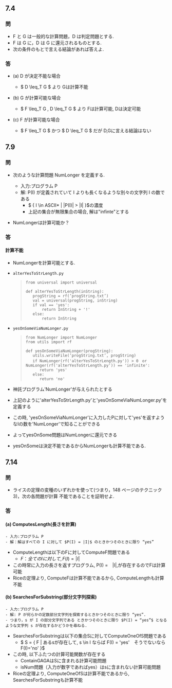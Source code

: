 ## 7.4

### 問
- F と G は一般的な計算問題，D は判定問題とする.
- F は G に，D は G に還元されるものとする.
- 次の条件のもとで言える結論があれば答えよ.

### 答
- (a) D が決定不能な場合
    - $ D \leq_T G $ より Gは計算不能

- (b) G が計算可能な場合
    - $ F \leq_T G $,$ D \leq_T G $ より Fは計算可能, Dは決定可能

- (c) F が計算可能な場合
    - $ F \leq_T G $ かつ $ D \leq_T G $ だが D,Gに言える結論はない

## 7.9
### 問
- 次のような計算問題 NumLonger を定義する.
    - 入力:プログラム P
    - 解: P(I) が定義されていて I よりも長くなるような別々の文字列 I の数である
        - $ \{ I \in ASCII* | |P(I)| > |I| \}$の濃度
        - 上記の集合が無限集合の場合, 解は"infinte"とする
    
- NumLongerは計算可能か？

### 答
#### 計算不能

- NumLongerを計算可能とする.
- `alterYesToStrLength.py`
    >```
    >from universal import universal
    >
    >def alterYesToStrLength(inString):
    >    progString = rf(’progString.txt’)
    >    val = universal(progString, inString)
    >    if val == 'yes':
    >        return InString + '!'
    >    else:
    >        return InString
    >```
 - `yesOnSomeViaNumLonger.py`
    >```
    >from NumLonger import NumLonger
    >from utils import rf
    >
    >def yesOnSomeViaNumLonger(progString):
    >    utils.writeFile(’progString.txt’, progString)
    >    if NumLonger(rf('alterYesToStrLength.py')) > 0　or NumLonger(rf('alterYesToStrLength.py')) == 'infinite':
    >       return 'yes'
    >    else:
    >       return 'no' 
    >```

- 神託プログラム'NumLonger'が与えられたとする
- 上記のように'alterYesToStrLength.py'と'yesOnSomeViaNumLonger.py'を定義する
- この時, 'yesOnSomeViaNumLonger'に入力したPに対して'yes'を返すようなIの数を'NumLonger'で知ることができる
- よってyesOnSome問題はNumLongerに還元できる
- yesOnSomeは決定不能であるからNumLongerも計算不能である.

## 7.14
### 問
- ライスの定理の変種のいずれかを使って(つまり，148 ページのテクニック 3)，次の各問題が計算 不能であることを証明せよ.

### 答
#### (a) ComputesLength(長さを計算)
    - 入力:プログラム P
    - 解：解はすべての I に対して $P(I) = |I|$ のときかつそのときに限り “yes”

- ComputeLengthは以下のFに対してComputeF問題である
    -  $F ： 全てのIに対して, F(I) = |I|$
- この時常に入力の長さを返すプログラム, P(I) =　|I|,が存在するのでFは計算可能
- Riceの定理より, ComputeFは計算不能であるから, ComputeLengthも計算不能

#### (b) SearchesForSubstring(部分文字列探索)
    - 入力:プログラム P
    - 解: P が何らかの定数部分文字列を探索するときかつそのときに限り “yes”.
    - つまり，s が I の部分文字列である ときかつそのときに限り $P(I) = “yes”$ となるような文字列 s が存在するかどうかを尋ねる.

- SearchesForSubstringは以下の集合Sに対してComputeOneOfS問題である
    - $ S = \{ F | あるsが存在して, s \in I ならば F(I) = 'yes'　そうでないなら F(I)='no' \}$
- この時, 以下ふたつの計算可能関数が存在する
    - ContainGAGAはSに含まれる計算可能問題
    - isNum問題（入力が数字であればyes）はsに含まれない計算可能問題
- Riceの定理より, ComputeOneOfSは計算不能であるから, SearchesForSubstringも計算不能